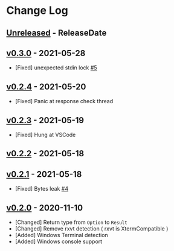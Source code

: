 # Change Log

## [Unreleased](https://github.com/dalance/termbg/compare/v0.3.0...Unreleased) - ReleaseDate

## [v0.3.0](https://github.com/dalance/termbg/compare/v0.2.4...v0.3.0) - 2021-05-28

* [Fixed] unexpected stdin lock [#5](https://github.com/dalance/termbg/issues/5)

## [v0.2.4](https://github.com/dalance/termbg/compare/v0.2.3...v0.2.4) - 2021-05-20

* [Fixed] Panic at response check thread

## [v0.2.3](https://github.com/dalance/termbg/compare/v0.2.2...v0.2.3) - 2021-05-19

* [Fixed] Hung at VSCode

## [v0.2.2](https://github.com/dalance/termbg/compare/v0.2.1...v0.2.2) - 2021-05-18

## [v0.2.1](https://github.com/dalance/termbg/compare/v0.2.0...v0.2.1) - 2021-05-18

* [Fixed] Bytes leak [#4](https://github.com/dalance/termbg/issues/4)

## [v0.2.0](https://github.com/dalance/termbg/compare/v0.1.0...v0.2.0) - 2020-11-10

* [Changed] Return type from `Option` to `Result`
* [Changed] Remove rxvt detection ( rxvt is XtermCompatible )
* [Added] Windows Terminal detection
* [Added] Windows console support
